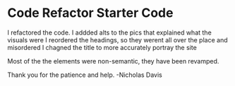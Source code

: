 # Code Refactor Starter Code

I refactored the code.
I addded alts to the pics that explained what the visuals were
I reordered the headings, so they werent all over the place and misordered
I chagned the title to more accurately portray the site

Most of the the elements were non-semantic, they have been revamped.

Thank you for the patience and help.
-Nicholas Davis


